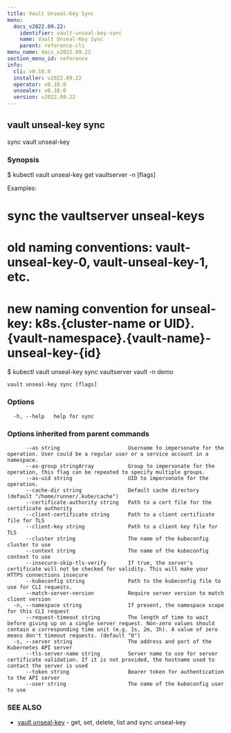 ```yaml
---
title: Vault Unseal-Key Sync
menu:
  docs_v2022.09.22:
    identifier: vault-unseal-key-sync
    name: Vault Unseal-Key Sync
    parent: reference-cli
menu_name: docs_v2022.09.22
section_menu_id: reference
info:
  cli: v0.10.0
  installer: v2022.09.22
  operator: v0.10.0
  unsealer: v0.10.0
  version: v2022.09.22
---
```


## vault unseal-key sync

sync vault unseal-key

### Synopsis


$ kubectl vault unseal-key get vaultserver <name> -n <namespace> [flags]

Examples:
 # sync the vaultserver unseal-keys
 # old naming conventions: vault-unseal-key-0, vault-unseal-key-1, etc.
 # new naming convention for unseal-key: k8s.{cluster-name or UID}.{vault-namespace}.{vault-name}-unseal-key-{id}
 $ kubectl vault unseal-key sync vaultserver vault -n demo


```
vault unseal-key sync [flags]
```

### Options

```
  -h, --help   help for sync
```

### Options inherited from parent commands

```
      --as string                      Username to impersonate for the operation. User could be a regular user or a service account in a namespace.
      --as-group stringArray           Group to impersonate for the operation, this flag can be repeated to specify multiple groups.
      --as-uid string                  UID to impersonate for the operation.
      --cache-dir string               Default cache directory (default "/home/runner/.kube/cache")
      --certificate-authority string   Path to a cert file for the certificate authority
      --client-certificate string      Path to a client certificate file for TLS
      --client-key string              Path to a client key file for TLS
      --cluster string                 The name of the kubeconfig cluster to use
      --context string                 The name of the kubeconfig context to use
      --insecure-skip-tls-verify       If true, the server's certificate will not be checked for validity. This will make your HTTPS connections insecure
      --kubeconfig string              Path to the kubeconfig file to use for CLI requests.
      --match-server-version           Require server version to match client version
  -n, --namespace string               If present, the namespace scope for this CLI request
      --request-timeout string         The length of time to wait before giving up on a single server request. Non-zero values should contain a corresponding time unit (e.g. 1s, 2m, 3h). A value of zero means don't timeout requests. (default "0")
  -s, --server string                  The address and port of the Kubernetes API server
      --tls-server-name string         Server name to use for server certificate validation. If it is not provided, the hostname used to contact the server is used
      --token string                   Bearer token for authentication to the API server
      --user string                    The name of the kubeconfig user to use
```

### SEE ALSO

* [vault unseal-key](/docs/v2022.09.22/reference/cli/vault_unseal-key)	 - get, set, delete, list and sync unseal-key

